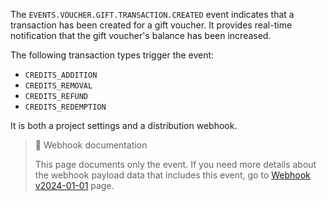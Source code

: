 The `EVENTS.VOUCHER.GIFT.TRANSACTION.CREATED` event indicates that a transaction has been created for a gift voucher. It provides real-time notification that the gift voucher's balance has been increased.

The following transaction types trigger the event:
- `CREDITS_ADDITION`
- `CREDITS_REMOVAL`
- `CREDITS_REFUND`
- `CREDITS_REDEMPTION`

It is both a project settings and a distribution webhook.

> 📘 Webhook documentation
>
> This page documents only the event. If you need more details about the webhook payload data that includes this event, go to [Webhook v2024-01-01](ref:introduction-to-webhooks "Introduction to webhooks v2024-01-01") page.